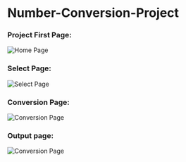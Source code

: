 # Number-Conversion-Project

### Project First Page:

![Home Page](https://user-images.githubusercontent.com/49224753/156887979-ccb4d4c0-cd5e-4ab0-a040-72826fbb9fb0.png)


### Select Page: 

![Select Page](https://user-images.githubusercontent.com/49224753/156888013-de7f78ec-b552-4ad5-9e7a-63b4cd91d42a.png)


### Conversion Page: 

![Conversion Page](https://user-images.githubusercontent.com/49224753/156888044-3f90af22-c3ce-4706-9a13-e18f25439632.png)


### Output page: 
![Conversion Page](https://user-images.githubusercontent.com/49224753/156888086-ea320a17-017d-481c-b105-78bba1da0fd0.png)

